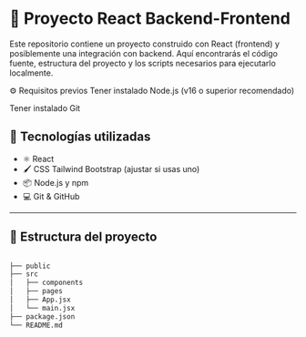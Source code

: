 # 🧠 Proyecto React Backend-Frontend

Este repositorio contiene un proyecto construido con React (frontend) y posiblemente una integración con backend. Aquí encontrarás el código fuente, estructura del proyecto y los scripts necesarios para ejecutarlo localmente.


⚙️ Requisitos previos
Tener instalado Node.js (v16 o superior recomendado)

Tener instalado Git


## 🚀 Tecnologías utilizadas

- ⚛️ React
- 🖌️ CSS  Tailwind  Bootstrap (ajustar si usas uno)
- 📦 Node.js y npm
- 💻 Git & GitHub

---

## 📁 Estructura del proyecto

```bash

├── public
├── src
│   ├── components
│   ├── pages
│   ├── App.jsx
│   └── main.jsx
├── package.json
└── README.md
